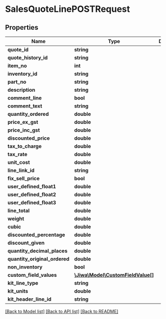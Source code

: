 # SalesQuoteLinePOSTRequest

## Properties
Name | Type | Description | Notes
------------ | ------------- | ------------- | -------------
**quote_id** | **string** |  | [optional] 
**quote_history_id** | **string** |  | [optional] 
**item_no** | **int** |  | [optional] 
**inventory_id** | **string** |  | [optional] 
**part_no** | **string** |  | [optional] 
**description** | **string** |  | [optional] 
**comment_line** | **bool** |  | [optional] 
**comment_text** | **string** |  | [optional] 
**quantity_ordered** | **double** |  | [optional] 
**price_ex_gst** | **double** |  | [optional] 
**price_inc_gst** | **double** |  | [optional] 
**discounted_price** | **double** |  | [optional] 
**tax_to_charge** | **double** |  | [optional] 
**tax_rate** | **double** |  | [optional] 
**unit_cost** | **double** |  | [optional] 
**line_link_id** | **string** |  | [optional] 
**fix_sell_price** | **bool** |  | [optional] 
**user_defined_float1** | **double** |  | [optional] 
**user_defined_float2** | **double** |  | [optional] 
**user_defined_float3** | **double** |  | [optional] 
**line_total** | **double** |  | [optional] 
**weight** | **double** |  | [optional] 
**cubic** | **double** |  | [optional] 
**discounted_percentage** | **double** |  | [optional] 
**discount_given** | **double** |  | [optional] 
**quantity_decimal_places** | **double** |  | [optional] 
**quantity_original_ordered** | **double** |  | [optional] 
**non_inventory** | **bool** |  | [optional] 
**custom_field_values** | [**\Jiwa\Model\CustomFieldValue[]**](CustomFieldValue.md) |  | [optional] 
**kit_line_type** | **string** |  | [optional] 
**kit_units** | **double** |  | [optional] 
**kit_header_line_id** | **string** |  | [optional] 

[[Back to Model list]](../README.md#documentation-for-models) [[Back to API list]](../README.md#documentation-for-api-endpoints) [[Back to README]](../README.md)


